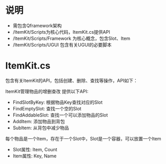 # 说明
- 需包含Qframework架构
- /ItemKit/Scripts为核心代码，ItemKit.cs提供API
- /ItemKit/Scripts/Framework 为核心概念，包含Slot、Item
- /ItemKit/Scripts/UGUI 包含有关UGUI的必要脚本

# ItemKit.cs
包含有关ItemKit的API，包括创建、删除、查找等操作，API如下：

ItemKit管理物品的增删查改
提供以下API:
- FindSlotByKey: 根据物品Key查找对应的Slot
- FindEmptySlot: 查找一个空的Slot
- FindAddableSlot: 查找一个可以添加物品的Slot
- AddItem: 添加物品到背包
- SubItem: 从背包中减少物品

每个物品是一个Item，存在于一个Slot中，Slot是一个容器，可以放置一个Item
- Slot属性: Item, Count
- Item属性: Key, Name